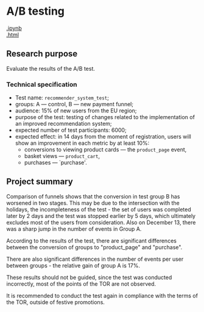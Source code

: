 # A/B testing

[.ipynb](https://nbviewer.org/github/Lalerie/Portfolio/blob/main/Project_2_AB_test/Project11_ABtest_2022.12.04_ver5_final.ipynb)  
[.html](https://github.com/Lalerie/Portfolio/blob/main/Project_2_AB_test/Project11_ABtest_2022.12.04_ver5_final.html)  

## Research purpose
Evaluate the results of the A/B test.

### Technical specification
- Test name: `recommender_system_test`;
- groups: A — control, B — new payment funnel;
- audience: 15% of new users from the EU region;
- purpose of the test: testing of changes related to the implementation of an improved recommendation system;
- expected number of test participants: 6000;
- expected effect: in 14 days from the moment of registration, users will show an improvement in each metric by at least 10%:
    - conversions to viewing product cards — the `product_page` event,
    - basket views — `product_cart`,
    - purchases — `purchase'.

## Project summary 
Comparison of funnels shows that the conversion in test group B has worsened in two stages. 
This may be due to the intersection with the holidays, the incompleteness of the test - the set of users was completed later by 2 days and the test was stopped earlier by 5 days, which ultimately excludes most of the users from consideration. Also on December 13, there was a sharp jump in the number of events in Group A.

According to the results of the test, there are significant differences between the conversion of groups to "product_page" and "purchase".  

There are also significant differences in the number of events per user between groups - the relative gain of group A is 17%.   

These results should not be guided, since the test was conducted incorrectly, most of the points of the TOR are not observed.

It is recommended to conduct the test again in compliance with the terms of the TOR, outside of festive promotions.
